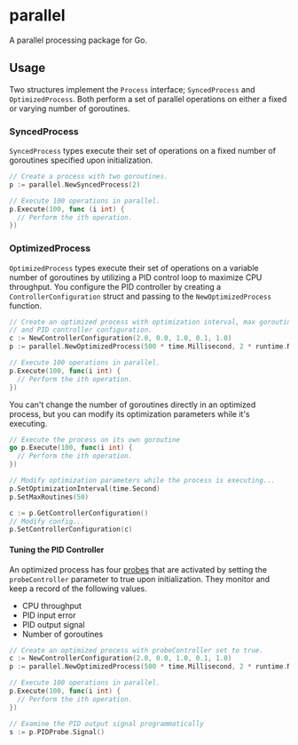 # parallel
A parallel processing package for Go.

## Usage
Two structures implement the `Process` interface; `SyncedProcess` and `OptimizedProcess`. Both perform a set of parallel operations on either a fixed or varying number of goroutines.

### SyncedProcess
`SyncedProcess` types execute their set of operations on a fixed number of goroutines specified upon initialization.

```go
// Create a process with two goroutines.
p := parallel.NewSyncedProcess(2)

// Execute 100 operations in parallel.
p.Execute(100, func (i int) {
  // Perform the ith operation.
})
```

### OptimizedProcess
`OptimizedProcess` types execute their set of operations on a variable number of goroutines by utilizing a PID control loop to maximize CPU throughput. You configure the PID controller by creating a `ControllerConfiguration` struct and passing to the `NewOptimizedProcess` function.

```go
// Create an optimized process with optimization interval, max goroutine count,
// and PID controller configuration.
c := NewControllerConfiguration(2.0, 0.0, 1.0, 0.1, 1.0)
p := parallel.NewOptimizedProcess(500 * time.Millisecond, 2 * runtime.NumCPU(), c, false)

// Execute 100 operations in parallel.
p.Execute(100, func(i int) {
  // Perform the ith operation.
})
```

You can't change the number of goroutines directly in an optimized process, but you can modify its optimization parameters while it's executing.

```go
// Execute the process on its own goroutine
go p.Execute(100, func(i int) {
  // Perform the ith operation.
})

// Modify optimization parameters while the process is executing...
p.SetOptimizationInterval(time.Second)
p.SetMaxRoutines(50)

c := p.GetControllerConfiguration()
// Modify config...
p.SetControllerConfiguration(c)
```

#### Tuning the PID Controller
An optimized process has four [probes](https://www.github.com/colinc86/probes) that are activated by setting the `probeController` parameter to true upon initialization. They monitor and keep a record of the following values.
- CPU throughput
- PID input error
- PID output signal
- Number of goroutines

```go
// Create an optimized process with probeController set to true.
c := NewControllerConfiguration(2.0, 0.0, 1.0, 0.1, 1.0)
p := parallel.NewOptimizedProcess(500 * time.Millisecond, 2 * runtime.NumCPU(), c, true)

// Execute 100 operations in parallel.
p.Execute(100, func(i int) {
  // Perform the ith operation.
})

// Examine the PID output signal programmatically
s := p.PIDProbe.Signal()
```
